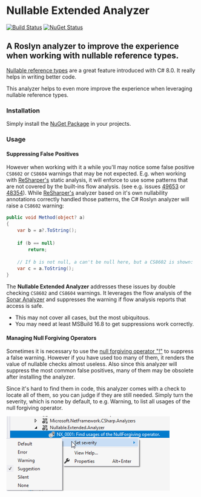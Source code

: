 # Nullable Extended Analyzer 
[![Build Status](https://dev.azure.com/tom-englert/Open%20Source/_apis/build/status/Nullable.Extended.Analyzer?branchName=master)](https://dev.azure.com/tom-englert/Open%20Source/_build/latest?definitionId=39&branchName=master)
[![NuGet Status](https://img.shields.io/nuget/v/Nullable.Extended.Analyzer.svg)](https://www.nuget.org/packages/Nullable.Extended.Analyzer/)

## A Roslyn analyzer to improve the experience when working with nullable reference types.

[Nullable reference types](https://docs.microsoft.com/en-us/dotnet/csharp/nullable-references) 
are a great feature introduced with C# 8.0. It really helps in writing better code.

This analyzer helps to even more improve the experience when leveraging nullable reference types.

### Installation

Simply install the [NuGet Package](https://www.nuget.org/packages/Nullable.Extended.Analyzer/) in your projects.

### Usage

#### Suppressing False Positives

However when working with it a while you'll may notice some false positive `CS8602` or `CS8604` warnings that may be not expected.
E.g. when working with [ReSharper's](https://www.jetbrains.com/resharper/) static analysis, it will enforce to use some 
patterns that are not covered by the built-ins flow analysis. (see e.g. issues [49653](https://github.com/dotnet/roslyn/issues/49653) 
or [48354](https://github.com/dotnet/roslyn/issues/48354)). While [ReSharper's](https://www.jetbrains.com/resharper/) analyzer based on 
it's own nullability annotations correctly handled those patterns, the C# Roslyn analyzer will raise a `CS8602` warning:

```c#
public void Method(object? a) 
{
    var b = a?.ToString();

    if (b == null)
        return;

    // If b is not null, a can't be null here, but a CS8602 is shown:
    var c = a.ToString();
}
``` 

The **Nullable Extended Analyzer** addresses these issues by double checking `CS8602` and `CS8604` warnings.
It leverages the flow analysis of the [Sonar Analyzer](https://github.com/SonarSource/sonar-dotnet) and suppresses the 
warning if flow analysis reports that access is safe.

- This may not cover all cases, but the most ubiquitous.
- You may need at least MSBuild 16.8 to get suppressions work correctly.

#### Managing Null Forgiving Operators

Sometimes it is necessary to use the [null forgiving operator "!"](https://docs.microsoft.com/en-us/dotnet/csharp/language-reference/operators/null-forgiving) to suppress a false warning.
However if you have used too many of them, it renders the value of nullable checks almost useless.
Also since this analyzer will suppress the most common false positives, many of them may be obsolete after installing the analyzer.

Since it's hard to find them in code, this analyzer comes with a check to locate all of them, so you can judge if they are still needed.
Simply turn the severity, which is none by default, to e.g. Warning, to list all usages of the null forgiving operator.

![image](assets/NX_0001.png)